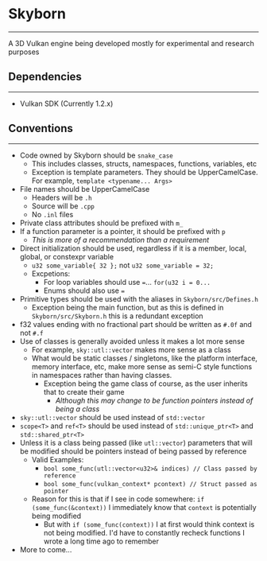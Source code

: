 # Skyborn
---
A 3D Vulkan engine being developed mostly for experimental and research purposes

## Dependencies
---
- Vulkan SDK (Currently 1.2.x)

## Conventions
---
- Code owned by Skyborn should be `snake_case`
    - This includes classes, structs, namespaces, functions, variables, etc
    - Exception is template parameters. They should be UpperCamelCase. For example, `template <typename... Args>`
- File names should be UpperCamelCase
    - Headers will be `.h`
    - Source will be `.cpp`
    - No `.inl` files
- Private class attributes should be prefixed with `m_`
- If a function parameter is a pointer, it should be prefixed with `p`
    - *This is more of a recommendation than a requirement*
- Direct initialization should be used, regardless if it is a member, local, global, or constexpr variable
    - `u32 some_variable{ 32 };` not `u32 some_variable = 32;`
    - Excpetions:
        - For loop variables should use `=`... `for(u32 i = 0...`
        - Enums should also use `=`
- Primitive types should be used with the aliases in `Skyborn/src/Defines.h`
    - Exception being the main function, but as this is defined in `Skyborn/src/Skyborn.h` this is a redundant exception
- f32 values ending with no fractional part should be written as `#.0f` and not `#.f`
- Use of classes is generally avoided unless it makes a lot more sense
    - For example, `sky::utl::vector` makes more sense as a class
    - What would be static classes / singletons, like the platform interface, memory interface, etc, make more sense as semi-C style functions in namespaces rather than having classes.
        - Exception being the game class of course, as the user inherits that to create their game
            - *Although this may change to be function pointers instead of being a class*
- `sky::utl::vector` should be used instead of `std::vector`
- `scope<T>` and `ref<T>` should be used instead of `std::unique_ptr<T>` and `std::shared_ptr<T>`
- Unless it is a class being passed (like `utl::vector`) parameters that will be modified should be pointers instead of being passed by reference
    - Valid Examples:
        - `bool some_func(utl::vector<u32>& indices) // Class passed by reference`
        - `bool some_func(vulkan_context* pcontext) // Struct passed as pointer`
    - Reason for this is that if I see in code somewhere: `if (some_func(&context))` I immediately know that `context` is potentially being modified
        - But with `if (some_func(context))` I at first would think context is not being modified. I'd have to constantly recheck functions I wrote a long time ago to remember
- More to come...